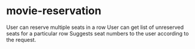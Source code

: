 # movie-reservation
User can reserve multiple seats in a row
User can get list of unreserved seats for a particular row
Suggests seat numbers to the user according to the request.
